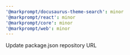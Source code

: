```yaml
---
'@markprompt/docusaurus-theme-search': minor
'@markprompt/react': minor
'@markprompt/core': minor
'@markprompt/web': minor
---
```


Update package.json repository URL
